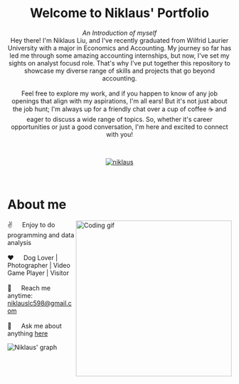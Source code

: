 <h1 align="center">Welcome to Niklaus' Portfolio</h1>
<p align="center"><i>An Introduction of myself</i><br>
Hey there! I'm Niklaus Liu, and I've recently graduated from Wilfrid Laurier University with a major in Economics and Accounting. My journey so far has led me through some amazing accounting internships, but now, I've set my sights on analyst focusd role. That's why I've put together this repository to showcase my diverse range of skills and projects that go beyond accounting.<br>
<br>
Feel free to explore my work, and if you happen to know of any job openings that align with my aspirations, I'm all ears! But it's not just about the job hunt; I'm always up for a friendly chat over a cup of coffee ☕ and eager to discuss a wide range of topics. So, whether it's career opportunities or just a good conversation, I'm here and excited to connect with you!
</p>
    <br>
  </samp>
</p>

<p align="center">
 <a href="https://linkedin.com/in/changliuniklaus" target="_blank">
  <img src="https://img.shields.io/badge/LinkedIn-0077B5?style=for-the-badge&logo=linkedin&logoColor=white" alt="niklaus"/>
 </a>
</p>
<br />


<!-- About Section -->
 # About me
 
<p>
 <img align="right" width="350" src="/assets/programmer.gif" alt="Coding gif" />
  
 ✌️ &emsp; Enjoy to do programming and data analysis <br/><br/>
 ❤️ &emsp; Dog Lover | Photographer | Video Game Player | Visitor<br/><br/>
 📧 &emsp; Reach me anytime: niklauslc598@gmail.com<br/><br/>
 💬 &emsp; Ask me about anything [here](https://github.com/niklauschangliu/niklauschangliu.github.io/issues)

</p>


![Niklaus' graph](https://github-readme-activity-graph.vercel.app/graph?username=niklauschangliu&bg_color=141529&color=9f0af0&line=9f0af0&point=bfabde&area=true)

